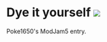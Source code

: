 # Dye it yourself [![](http://cf.way2muchnoise.eu/full_dye-it-yourself_downloads.svg)](https://minecraft.curseforge.com/projects/dye-it-yourself)
Poke1650's ModJam5 entry.
